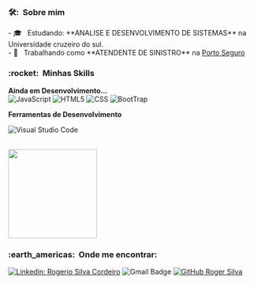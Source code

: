 <h3> 🛠️: &nbsp;Sobre mim </h3>
- 🎓 &nbsp; Estudando: **ANALISE E DESENVOLVIMENTO DE SISTEMAS** na Universidade cruzeiro do sul.<br/>
- 💼 &nbsp; Trabalhando como **ATENDENTE DE SINISTRO** na <a href="(https://www.linkedin.com/company/porto/mycompany/verification/)">Porto Seguro</a>

<h3> :rocket: &nbsp;Minhas Skills </h3>

**Ainda em Desenvolvimento...**<br/>
  ![JavaScript](https://img.shields.io/badge/-JavaScript-333333?style=flat&logo=javascript)
  ![HTML5](https://img.shields.io/badge/-HTML5-333333?style=flat&logo=HTML5)
  ![CSS](https://img.shields.io/badge/-CSS-333333?style=flat&logo=CSS3&logoColor=1572B6)
  ![BootTrap](https://img.shields.io/badge/-Boottrap-333333?style=flat&logo=Bootstrap&logoColor=0000)

**Ferramentas de Desenvolvimento**

  ![Visual Studio Code](https://img.shields.io/badge/-Visual%20Studio%20Code-333333?style=flat&logo=visual-studio-code&logoColor=007ACC)
 

<br/>

<a href="https://github.com/Rogerkazuya">
  <img height="180em" src="https://github-readme-stats.vercel.app/api?username=Rogerkazuya&theme=dark&show_icons=true" />
</a>

<br/>

<h3> :earth_americas: &nbsp;Onde me encontrar: </h3> 

[![Linkedin: Rogerio Silva Cordeiro](https://img.shields.io/badge/-Rogerio-blue?style=flat-square&logo=Linkedin&logoColor=white&link=LINK-DO-SEU-LINKEDIN)](https://www.linkedin.com/in/rog%C3%A9rio-silva-cordeiro-354623198/)
![Gmail Badge](https://img.shields.io/badge/-roger.silva28@outlook.com-006bed?style=flat-square&logo=Outlook&logoColor=white&link=mailto:SEU-EMAIL)
[![GitHub Roger Silva]( https://img.shields.io/github/followers/Rogerkazuya?label=follow&style=social)](https://github.com/Rogerkazuya)

